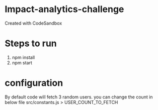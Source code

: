 # Impact-analytics-challenge
Created with CodeSandbox

# Steps to run
1. npm install
2. npm start

# configuration

By default code will fetch 3 random users. you can change the count in below file
src/constants.js > USER_COUNT_TO_FETCH
